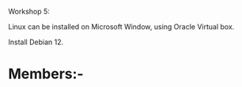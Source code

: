 Workshop 5:

Linux can be installed on Microsoft Window, using Oracle Virtual box.

Install Debian 12.

# Members:- 
